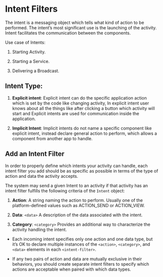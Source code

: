 # Intent Filters

The intent is a messaging object which tells what kind of action to be performed. The intent’s most significant use is the launching of the activity. Intent facilitates the communication between the components.

Use case of Intents:

1. Starting Activity.

2. Starting a Service.

3. Delivering a Broadcast.

## Intent Type:

1. **Explicit intent**: Explicit intent can do the specific application action which is set by the code like changing activity, In explicit intent user knows about all the things like after clicking a button which activity will start and Explicit intents are used for communication inside the application.

2. **Implicit Intent**: Implicit intents do not name a specific component like explicit intent, instead declare general action to perform, which allows a component from another app to handle.

## Add an Intent Filter

In order to properly define which intents your activity can handle, each intent filter you add should be as specific as possible in terms of the type of action and data the activity accepts.

The system may send a given Intent to an activity if that activity has an intent filter fulfills the following criteria of the `Intent` object:

1. **Action**:  A string naming the action to perform. Usually one of the platform-defined values such as ACTION_SEND or ACTION_VIEW.

2. **Data**: `<data>` A description of the data associated with the intent.

3. **Category**: `<category>` Provides an additional way to characterize the activity handling the intent.

* Each incoming intent specifies only one action and one data type, but it’s OK to declare multiple instances of the `<action>`, `<category>`, and `<data>` elements in each `<intent-filter>`.

* If any two pairs of action and data are mutually exclusive in their behaviors, you should create separate intent filters to specify which actions are acceptable when paired with which data types.
